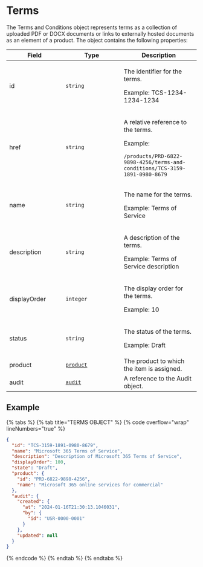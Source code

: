 # Terms

The Terms and Conditions object represents terms as a collection of uploaded PDF or DOCX documents or links to externally hosted documents as an element of a product. The object contains the following properties:

<table><thead><tr><th width="133">Field</th><th width="138">Type</th><th>Description</th></tr></thead><tbody><tr><td>id</td><td><code>string</code></td><td><p>The identifier for the terms.</p><p>Example: TCS-1234-1234-1234</p></td></tr><tr><td>href</td><td><code>string</code></td><td><p>A relative reference to the terms. </p><p>Example:</p><pre class="language-json"><code class="lang-json">/products/PRD-6822-9898-4256/terms-and-conditions/TCS-3159-1891-0980-8679
</code></pre></td></tr><tr><td>name</td><td><code>string</code></td><td><p>The name for the terms.</p><p>Example: Terms of Service</p></td></tr><tr><td>description</td><td><code>string</code></td><td><p>A description of the terms.</p><p>Example: Terms of Service description</p></td></tr><tr><td>displayOrder</td><td><code>integer</code></td><td><p>The display order for the terms.</p><p>Example: 10</p></td></tr><tr><td>status</td><td><code>string</code></td><td><p>The status of the terms. </p><p>Example: Draft</p></td></tr><tr><td>product</td><td><a href="../product/"><code>product</code></a></td><td>The product to which the item is assigned.</td></tr><tr><td>audit</td><td><a href="../../common-api-objects/audit.md"><code>audit</code></a></td><td>A reference to the Audit object. </td></tr></tbody></table>

## Example

{% tabs %}
{% tab title="TERMS OBJECT" %}
{% code overflow="wrap" lineNumbers="true" %}
```json
{
  "id": "TCS-3159-1891-0980-8679",
  "name": "Microsoft 365 Terms of Service",
  "description": "Description of Microsoft 365 Terms of Service",
  "displayOrder": 100,
  "state": "Draft",
  "product": {
    "id": "PRD-6822-9898-4256",
    "name": "Microsoft 365 online services for commercial"
  },
  "audit": {
    "created": {
      "at": "2024-01-16T21:30:13.1046031",
      "by": {
        "id": "USR-0000-0001"
      }
    },
    "updated": null
  }
}
```
{% endcode %}
{% endtab %}
{% endtabs %}
